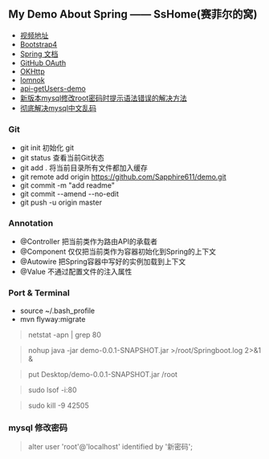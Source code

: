 ## My Demo About Spring —— SsHome(赛菲尔的窝)

- [视频地址](https://www.bilibili.com/video/BV1dK4y1b7YH)
- [Bootstrap4](https://getbootstrap.net/docs/getting-started/introduction/)
- [Spring 文档](https://spring.io/guidess)
- [GitHub OAuth](https://developer.github.com/apps/building-oauth-apps/authorizing-oauth-apps/)
- [OKHttp](https://square.github.io/okhttp/)
- [lomnok](https://projectlombok.org/)
- [api-getUsers-demo](https://api.github.com/users/Sapphire611)
- [新版本mysql修改root密码时提示语法错误的解决方法](https://blog.csdn.net/hunt_er/article/details/82901331)
- [彻底解决mysql中文乱码](https://blog.csdn.net/u012410733/article/details/61619656)

### Git
- git init  初始化 git
- git status 查看当前Git状态
- git add . 将当前目录所有文件都加入缓存
- git remote add origin https://github.com/Sapphire611/demo.git
- git commit -m "add readme"
- git commit --amend --no-edit
- git push -u origin master

### Annotation
- @Controller 把当前类作为路由API的承载者
- @Component 仅仅把当前类作为容器初始化到Spring的上下文
- @Autowire 把Spring容器中写好的实例加载到上下文
- @Value 不通过配置文件的注入属性


### Port & Terminal
- source ~/.bash_profile
- mvn flyway:migrate

> netstat -apn | grep 80

> nohup java -jar demo-0.0.1-SNAPSHOT.jar >/root/Springboot.log 2>&1 &

> put Desktop/demo-0.0.1-SNAPSHOT.jar /root

> sudo lsof -i:80

> sudo kill -9 42505

### mysql 修改密码
> alter user 'root'@'localhost' identified by  '新密码';
